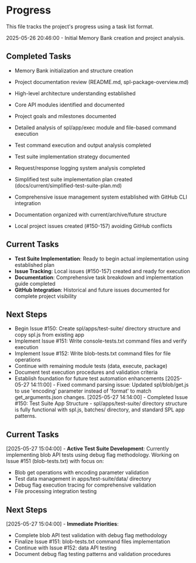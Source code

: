 # Progress

This file tracks the project's progress using a task list format.

2025-05-26 20:46:00 - Initial Memory Bank creation and project analysis.

## Completed Tasks

- Memory Bank initialization and structure creation
- Project documentation review (README.md, spl-package-overview.md)
- High-level architecture understanding established
- Core API modules identified and documented
- Project goals and milestones documented

- Detailed analysis of spl/app/exec module and file-based command execution
- Test command execution and output analysis completed
- Test suite implementation strategy documented
- Request/response logging system analysis completed
- Simplified test suite implementation plan created (docs/current/simplified-test-suite-plan.md)
- Comprehensive issue management system established with GitHub CLI integration
- Documentation organized with current/archive/future structure
- Local project issues created (#150-157) avoiding GitHub conflicts

## Current Tasks

- **Test Suite Implementation**: Ready to begin actual implementation using established plan
- **Issue Tracking**: Local issues (#150-157) created and ready for execution
- **Documentation**: Comprehensive task breakdown and implementation guide completed
- **GitHub Integration**: Historical and future issues documented for complete project visibility

## Next Steps

- Begin Issue #150: Create spl/apps/test-suite/ directory structure and copy spl.js from existing app
- Implement Issue #151: Write console-tests.txt command files and verify execution
- Implement Issue #152: Write blob-tests.txt command files for file operations
- Continue with remaining module tests (data, execute, package)
- Document test execution procedures and validation criteria
- Establish foundation for future test automation enhancements
[2025-05-27 14:11:00] - Fixed command parsing issue: Updated spl/blob/get.js to use 'encoding' parameter instead of 'format' to match get_arguments.json changes.
[2025-05-27 14:14:00] - Completed Issue #150: Test Suite App Structure - spl/apps/test-suite/ directory structure is fully functional with spl.js, batches/ directory, and standard SPL app patterns.
## Current Tasks

[2025-05-27 15:04:00] - **Active Test Suite Development**: Currently implementing blob API tests using debug flag methodology. Working on Issue #151 (blob-tests.txt) with focus on:
- Blob get operations with encoding parameter validation
- Test data management in apps/test-suite/data/ directory
- Debug flag execution tracing for comprehensive validation
- File processing integration testing

## Next Steps

[2025-05-27 15:04:00] - **Immediate Priorities**: 
- Complete blob API test validation with debug flag methodology
- Finalize Issue #151: blob-tests.txt command files implementation
- Continue with Issue #152: data API testing
- Document debug flag testing patterns and validation procedures
